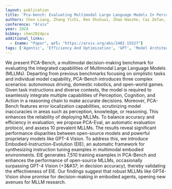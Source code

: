 ```yaml
---
layout: publication
title: 'Pca-bench: Evaluating Multimodal Large Language Models In Perception-cognition-action Chain'
authors: Chen Liang, Zhang Yichi, Ren Shuhuai, Zhao Haozhe, Cai Zefan, Wang Yuchi, Wang Peiyi, Meng Xiangdi, Liu Tianyu, Chang Baobao
conference: "Arxiv"
year: 2024
bibkey: chen2024pca
additional_links:
  - {name: "Paper", url: "https://arxiv.org/abs/2402.15527"}
tags: ['Agentic', 'Efficiency And Optimization', 'GPT', 'Model Architecture', 'Multimodal Models', 'Reinforcement Learning', 'Tools', 'Training Techniques']
---
```

We present PCA-Bench, a multimodal decision-making benchmark for evaluating the integrated capabilities of Multimodal Large Language Models (MLLMs). Departing from previous benchmarks focusing on simplistic tasks and individual model capability, PCA-Bench introduces three complex scenarios: autonomous driving, domestic robotics, and open-world games. Given task instructions and diverse contexts, the model is required to seamlessly integrate multiple capabilities of Perception, Cognition, and Action in a reasoning chain to make accurate decisions. Moreover, PCA-Bench features error localization capabilities, scrutinizing model inaccuracies in areas such as perception, knowledge, or reasoning. This enhances the reliability of deploying MLLMs. To balance accuracy and efficiency in evaluation, we propose PCA-Eval, an automatic evaluation protocol, and assess 10 prevalent MLLMs. The results reveal significant performance disparities between open-source models and powerful proprietary models like GPT-4 Vision. To address this, we introduce Embodied-Instruction-Evolution (EIE), an automatic framework for synthesizing instruction tuning examples in multimodal embodied environments. EIE generates 7,510 training examples in PCA-Bench and enhances the performance of open-source MLLMs, occasionally surpassing GPT-4 Vision (+3\&#37; in decision accuracy), thereby validating the effectiveness of EIE. Our findings suggest that robust MLLMs like GPT4-Vision show promise for decision-making in embodied agents, opening new avenues for MLLM research.

